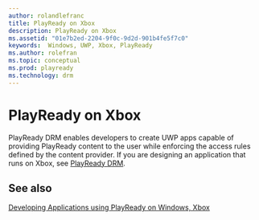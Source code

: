 ```yaml
---
author: rolandlefranc
title: PlayReady on Xbox
description: PlayReady on Xbox
ms.assetid: "01e7b2ed-2204-9f0c-9d2d-901b4fe5f7c0"
keywords:  Windows, UWP, Xbox, PlayReady
ms.author: rolefran
ms.topic: conceptual
ms.prod: playready
ms.technology: drm
---
```



# PlayReady on Xbox

PlayReady DRM enables developers to create UWP apps capable of providing PlayReady content to the user while enforcing the access rules defined by the content provider. If you are designing an application that runs on Xbox, see [PlayReady DRM](https://docs.microsoft.com/en-us/windows/uwp/audio-video-camera/playready-Client-sdk).

## See also

[Developing Applications using PlayReady on Windows, Xbox](developing-applications.md#developing_applications_windows_xbox)
